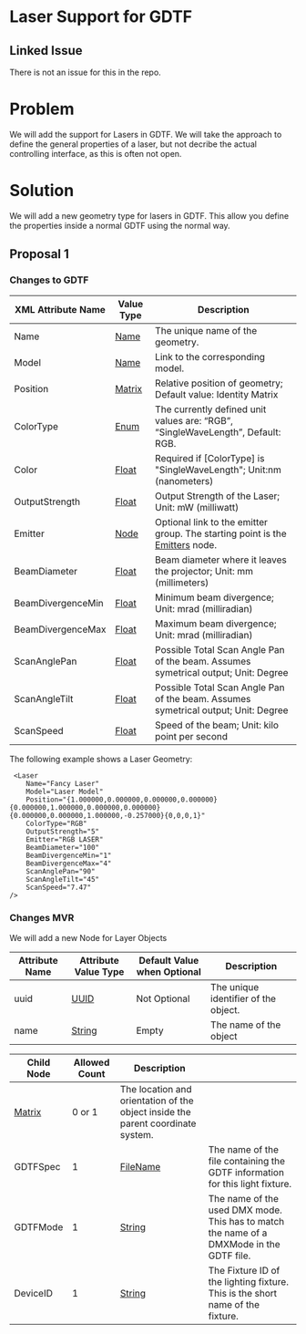 # Laser Support for GDTF

## Linked Issue

There is not an issue for this in the repo.

# Problem

We will add the support for Lasers in GDTF. We will take the approach to define the general properties of a laser, but not decribe the actual controlling interface, as this is often not open.

# Solution

We will add a new geometry type for lasers in GDTF. This allow you define the properties inside a normal GDTF using the normal way.

## Proposal 1

### Changes to GDTF

| XML Attribute Name | Value Type                                | Description                                                                                                    |
|--------------------|-------------------------------------------|----------------------------------------------------------------------------------------------------------------|
| Name               | [Name](#user-content-attrtype-name )      | The unique name of the geometry.                                                                               |
| Model              | [Name](#user-content-attrtype-name )      | Link to the corresponding model.                                                                               |
| Position           | [Matrix](#user-content-attrtype-matrix )  | Relative position of geometry; Default value: Identity Matrix                                                  |
| ColorType          | [Enum](#user-content-attrtype-enum )      | The currently defined unit values are: “RGB”, “SingleWaveLength”,  Default: RGB.                               |
| Color              | [Float](#user-content-attrtype-float)     | Required if [ColorType] is "SingleWaveLength"; Unit:nm (nanometers)                                            |
| OutputStrength     | [Float](#user-content-attrtype-float)     | Output Strength of the Laser; Unit: mW (milliwatt)                                                             |
| Emitter            | [Node](#user-content-attrtype-node )      | Optional link to the emitter group. The starting point is the [Emitters](#user-content-emitter-collect ) node. |
| BeamDiameter       | [Float](#user-content-attrtype-float)     | Beam diameter where it leaves the projector; Unit: mm (millimeters)                                            |
| BeamDivergenceMin  | [Float](#user-content-attrtype-float)     | Minimum beam divergence; Unit: mrad  (milliradian)                                                             |
| BeamDivergenceMax  | [Float](#user-content-attrtype-float)     | Maximum beam divergence; Unit: mrad  (milliradian)                                                             |
| ScanAnglePan       | [Float](#user-content-attrtype-float)     | Possible Total Scan Angle Pan of the beam. Assumes symetrical output; Unit: Degree                             |
| ScanAngleTilt      | [Float](#user-content-attrtype-float)     | Possible Total Scan Angle Pan of the beam. Assumes symetrical output; Unit: Degree                             |
| ScanSpeed          | [Float](#user-content-attrtype-float)     | Speed of the beam; Unit: kilo point per second                                                                 |




The following example shows a Laser Geometry:

```
 <Laser 
    Name="Fancy Laser" 
    Model="Laser Model"
    Position="{1.000000,0.000000,0.000000,0.000000}{0.000000,1.000000,0.000000,0.000000}{0.000000,0.000000,1.000000,-0.257000}{0,0,0,1}" 
    ColorType="RGB" 
    OutputStrength="5" 
    Emitter="RGB LASER" 
    BeamDiameter="100"
    BeamDivergenceMin="1" 
    BeamDivergenceMax="4" 
    ScanAnglePan="90" 
    ScanAngleTilt="45" 
    ScanSpeed="7.47" 
/>
```

### Changes MVR

We will add a new Node for Layer Objects

| Attribute Name | Attribute Value Type                    | Default Value when Optional | Description                          |
| -------------- | --------------------------------------- | --------------------------- | ------------------------------------ |
| uuid           | [UUID](#user-content-attrtype-uuid)     | Not Optional                | The unique identifier of the object. |
| name           | [String](#user-content-attrtype-string) | Empty                       | The name of the object               |

| Child Node                        | Allowed Count | Description                                                                     |                                                                                          |
|-----------------------------------|---------------|---------------------------------------------------------------------------------|------------------------------------------------------------------------------------------|
| [Matrix](#node-definition-matrix) | 0 or 1        | The location and orientation of the object inside the parent coordinate system. |                                                                                          |
| GDTFSpec                          | 1             | [FileName](#user-content-attrtype-filename)                                     | The name of the file containing the GDTF information for this light fixture.             |
| GDTFMode                          | 1             | [String](#user-content-attrtype-string)                                         | The name of the used DMX mode. This has to match the name of a DMXMode in the GDTF file. |
| DeviceID                          | 1             | [String](#user-content-attrtype-string)                                         | The Fixture ID of the lighting fixture. This is the short name of the fixture.           |
